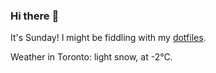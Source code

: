### Hi there :wave:

It's Sunday! I might be fiddling with my [dotfiles](https://github.com/bewuethr/dotfiles).

Weather in Toronto: light snow, at -2°C.
